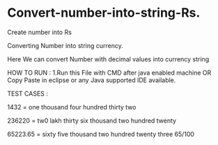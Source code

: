 # Convert-number-into-string-Rs.
Create number into Rs

Converting Number into string currency.

Here We can convert Number with decimal values into currency string

HOW TO RUN : 1.Run this File with CMD after java enabled machine OR Copy Paste in eclipse or any Java supported IDE available.

TEST CASES :

1432 = one thousand four hundred thirty two

236220 = tw0 lakh thirty six thousand two hundred twenty 

65223.65 = sixty five thousand two hundred twenty three 65/100
